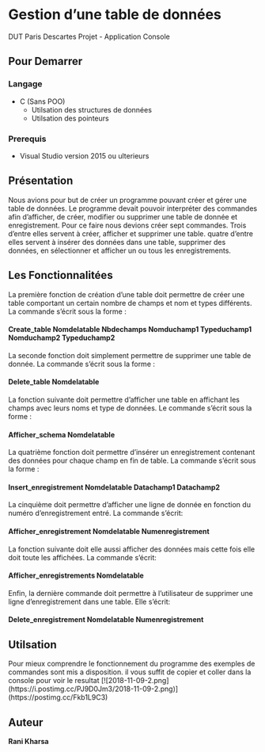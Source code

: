 <h1> Gestion d’une table de données </h1>
DUT Paris Descartes Projet - Application Console
<h2> Pour Demarrer </h2>
<h3> Langage </h3>
<ul>
  <li> C (Sans POO)
  <ul>
    <li> Utilsation des structures de données </li>
    <li> Utilsation des  pointeurs </li>
    </ul>
  </li>
  </ul>
<h3> Prerequis </h3>
<ul><li> Visual Studio version 2015 ou ulterieurs</li></ul>

<h2> Présentation </h2>
Nous avions pour but de créer un programme pouvant créer et gérer une table de données. Le programme devait pouvoir interpréter des commandes afin d’afficher, de créer, modifier ou supprimer une table de donnée et enregistrement. Pour ce faire nous devions créer sept commandes. Trois d’entre elles servent à créer, afficher et supprimer une table. quatre d’entre elles servent à insérer des données dans une table, supprimer des données, en sélectionner et afficher un ou tous les enregistrements. 

<h2> Les Fonctionnalitées </h2>
La première fonction de création d’une table doit permettre de créer une table comportant un certain nombre de champs et nom et types différents. La commande s’écrit sous la forme : 

#### Create_table Nomdelatable Nbdechamps Nomduchamp1 Typeduchamp1 Nomduchamp2 Typeduchamp2

La seconde fonction doit simplement permettre de supprimer une table de donnée. La commande s’écrit sous la forme :
#### Delete_table Nomdelatable

La fonction suivante doit permettre d’afficher une table en affichant les champs avec leurs noms et type de données. Le commande s’écrit sous la forme :
#### Afficher_schema Nomdelatable

La quatrième fonction doit permettre d’insérer un enregistrement contenant des données pour chaque champ en fin de table. La commande s’écrit sous la forme :                         
#### Insert_enregistrement Nomdelatable Datachamp1 Datachamp2

La cinquième doit permettre d’afficher une ligne de donnée en fonction du numéro d’enregistrement entré. La commande s’écrit: 
#### Afficher_enregistrement Nomdelatable Numenregistrement

La fonction suivante doit elle aussi afficher des données mais cette fois elle doit toute les affichées. La commande s’écrit: 
#### Afficher_enregistrements Nomdelatable

Enfin, la dernière commande doit permettre à l’utilisateur de supprimer une ligne d’enregistrement dans une table. Elle s’écrit: 
#### Delete_enregistrement Nomdelatable Numenregistrement
<h2> Utilsation </h2>
Pour mieux comprendre le fonctionnement du programme des exemples de commandes sont mis a disposition. il vous suffit de copier et coller dans la console pour voir le resultat
[![2018-11-09-2.png](https://i.postimg.cc/PJ9D0Jm3/2018-11-09-2.png)](https://postimg.cc/Fkb1L9C3)
<h2> Auteur </h2>
<strong>  Rani Kharsa </strong>
